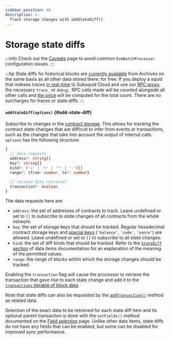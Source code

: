 ```yaml
---
sidebar_position: 40
description: >-
  Track storage changes with addStateDiff()
---
```


# Storage state diffs

:::info
Check out the [Caveats](../caveats) page to avoid common `EvmBatchProcessor` configuration issues.
:::

:::tip
State diffs for historical blocks are [currently available](/arrowsquid-docs-v0/evm-indexing/supported-networks) from Archives on the same basis as all other data stored there: for free. If you deploy a squid that indexes traces [in real-time](/arrowsquid-docs-v0/basics/unfinalized-blocks) to Subsquid Cloud and use our [RPC proxy](/arrowsquid-docs-v0/deploy-squid/rpc-proxy), the necessary `trace_` or `debug_` RPC calls made will be counted alongside all other calls and [the price](/arrowsquid-docs-v0/deploy-squid/pricing/#rpc-requests) will be computed for the total count. There are no surcharges for traces or state diffs.
:::

#### `addStateDiff(options)` {#add-state-diff}

Subscribe to changes in the [contract storage](https://coinsbench.com/solidity-layout-and-access-of-storage-variables-simply-explained-1ce964d7c738). This allows for tracking the contract state changes that are difficult to infer from events or transactions, such as the changes that take into account the output of internal calls. `options` has the following structure:
```typescript
{
  // data requests
  address?: string[]
  key?: string[]
  kind?: ('=' | '+' | '*' | '-')[]
  range?: {from: number, to?: number}

  // related data retrieval
  transaction?: boolean
}
```
The data requests here are:
+ `address`: the set of addresses of contracts to track. Leave undefined or set to `[]` to subscribe to state changes of all contracts from the whole network.
+ `key`: the set of storage keys that should be tracked. Regular hexadecimal contract storage keys and [special keys](/arrowsquid-docs-v0/evm-indexing/configuration/data-selection/#state-diffs) (`'balance'`, `'code'`, `'nonce'`) are allowed. Leave undefined or set to `[]` to subscribe to all state changes.
+ `kind`: the set of diff kinds that should be tracked. Refer to the [`StateDiff` section](/arrowsquid-docs-v0/evm-indexing/configuration/data-selection/#state-diffs) of data items documentation for an explanation of the meaning of the permitted values.
+ `range`: the range of blocks within which the storage changes should be tracked.

Enabling the `transaction` flag will cause the processor to retrieve the transaction that gave rise to each state change and add it to the [`transactions` iterable of block data](/arrowsquid-docs-v0/evm-indexing/context-interfaces).

Note that state diffs can also be requested by the [`addTransaction()`](../transactions) method as related data.

[//]: # (???? Check whether the final version adds the transaction to the items, too)
[//]: # (???? Check that the statement about all fields being disable-only for state diffs still holds in the final version)

Selection of the exact data to be retrieved for each state diff item and its optional parent transaction is done with the `setFields()` method documented on the [Field selection](../data-selection) page. Unlike other data items, state diffs do not have any fields that can be enabled, but some can be disabled for improved sync performance.

[//]: # (!!!! Add example)
